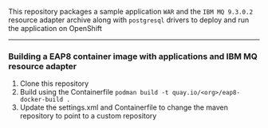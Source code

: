 This repository packages a sample application `WAR` and the `IBM MQ 9.3.0.2` resource adapter archive along with `postgresql` drivers to deploy and run the application on OpenShift

---
### Building a EAP8 container image with applications and IBM MQ resource adapter

1. Clone this repository
2. Build using the Containerfile `podman build -t quay.io/<org>/eap8-docker-build .`
3. Update the settings.xml and Containerfile to change the maven repository to point to a custom repository
